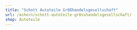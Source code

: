 ```yaml
---
title: "Schott Autoteile Gr0ßhandelsgesellschaft"
url: /achern/schott-autoteile-gr0sshandelsgesellschaft/
shop: Autoteile
---
```

